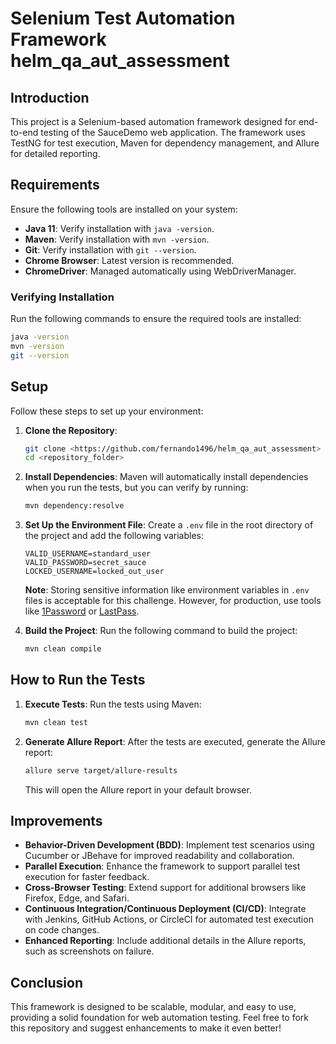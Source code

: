 # Selenium Test Automation Framework helm_qa_aut_assessment

## Introduction

This project is a Selenium-based automation framework designed for end-to-end testing of the SauceDemo web application.
The framework uses TestNG for test execution, Maven for dependency management, and Allure for detailed reporting.

## Requirements

Ensure the following tools are installed on your system:
- **Java 11**: Verify installation with `java -version`.
- **Maven**: Verify installation with `mvn -version`.
- **Git**: Verify installation with `git --version`.
- **Chrome Browser**: Latest version is recommended.
- **ChromeDriver**: Managed automatically using WebDriverManager.

### Verifying Installation
Run the following commands to ensure the required tools are installed:
```bash
java -version
mvn -version
git --version
```

## Setup

Follow these steps to set up your environment:

1. **Clone the Repository**:
   ```bash
   git clone <https://github.com/fernando1496/helm_qa_aut_assessment>
   cd <repository_folder>
   ```

2. **Install Dependencies**:
   Maven will automatically install dependencies when you run the tests, but you can verify by running:
   ```bash
   mvn dependency:resolve
   ```

3. **Set Up the Environment File**:
   Create a `.env` file in the root directory of the project and add the following variables:
   ```env
   VALID_USERNAME=standard_user
   VALID_PASSWORD=secret_sauce
   LOCKED_USERNAME=locked_out_user
   ```
   **Note**: Storing sensitive information like environment variables in `.env` files is acceptable for this challenge. However, for production, use tools like [1Password](https://1password.com/) or [LastPass](https://www.lastpass.com/).

4. **Build the Project**:
   Run the following command to build the project:
   ```bash
   mvn clean compile
   ```

## How to Run the Tests

1. **Execute Tests**:
   Run the tests using Maven:
   ```bash
   mvn clean test
   ```

2. **Generate Allure Report**:
   After the tests are executed, generate the Allure report:
   ```bash
   allure serve target/allure-results
   ```

   This will open the Allure report in your default browser.

## Improvements

- **Behavior-Driven Development (BDD)**: Implement test scenarios using Cucumber or JBehave for improved readability and collaboration.
- **Parallel Execution**: Enhance the framework to support parallel test execution for faster feedback.
- **Cross-Browser Testing**: Extend support for additional browsers like Firefox, Edge, and Safari.
- **Continuous Integration/Continuous Deployment (CI/CD)**: Integrate with Jenkins, GitHub Actions, or CircleCI for automated test execution on code changes.
- **Enhanced Reporting**: Include additional details in the Allure reports, such as screenshots on failure.

## Conclusion

This framework is designed to be scalable, modular, and easy to use, providing a solid foundation for web automation testing.
Feel free to fork this repository and suggest enhancements to make it even better!

